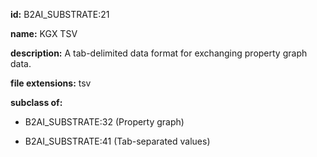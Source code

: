 **id:** B2AI_SUBSTRATE:21

**name:** KGX TSV

**description:** A tab-delimited data format for exchanging property graph data.

**file extensions:** tsv

**subclass of:**

- B2AI_SUBSTRATE:32 (Property graph)

- B2AI_SUBSTRATE:41 (Tab-separated values)
